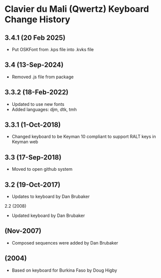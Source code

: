 Clavier du Mali (Qwertz) Keyboard Change History
=======================

3.4.1 (20 Feb 2025)
------------------
* Put OSKFont from .kps file into .kvks file

3.4 (13-Sep-2024)
-------------------
* Removed .js file from package

3.3.2 (18-Feb-2022)
------------------
* Updated to use new fonts
* Added languages: djm, dtk, tmh

3.3.1 (1-Oct-2018)
------------------
* Changed keyboard to be Keyman 10 compliant to support RALT keys in Keyman web

3.3 (17-Sep-2018)
------------------
* Moved to open github system

3.2 (19-Oct-2017)
-----------------
* Updates to keyboard by Dan Brubaker

2.2 (2008)
* Updated keyboard by Dan Brubaker

(Nov-2007)
------
* Composed sequences were added by Dan Brubaker

(2004)
------
*  Based on keyboard for Burkina Faso by Doug Higby
